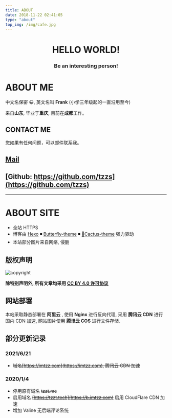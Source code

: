 ```yaml
---
title: ABOUT
date: 2018-11-22 02:41:05
type: "about"
top_img: /img/cafe.jpg
---
```


<center><h1>HELLO WORLD!</h1></center>
<center><h3>Be an interesting person!</h3></center>

# ABOUT ME

中文名保密 😀, 英文名叫 **Frank** (小学三年级起的一直沿用至今)

来自**山东**, 毕业于**重庆**, 目前在**成都**工作。

## CONTACT ME

您如果有任何问题，可以邮件联系我。

## [Mail](mailto:tzzprc@outlook.com)

## [Github: https://github.com/tzzs](https://github.com/tzzs)

---

# ABOUT SITE

- 全站 HTTPS
- 博客由 [Hexo](https://hexo.io/zh-cn/) ◾ [Butterfly-theme](https://butterfly.js.org/) ◾ [🌵Cactus-theme](https://github.com/probberechts/hexo-theme-cactus) 强力驱动
- 本站部分图片来自网络, 侵删

## 版权声明

![copyright](https://i.creativecommons.org/l/by/4.0/88x31.png)

**除特别声明外, 所有文章均采用 [CC BY 4.0 许可协议](https://creativecommons.org/licenses/by/4.0/)**

## 网站部署

本站采取静态部署在 **阿里云** , 使用 **Nginx** 进行反向代理, 采用 **腾讯云 CDN** 进行国内 CDN 加速, 网站图片使用 **腾讯云 COS** 进行文件存储.

## 部分更新记录

### 2021/6/21

- ~~域名[https://imtzz.com](https://imtzz.com), 腾讯云 CDN 加速~~

<!-- ### 2020/2/24
- 启用域名[https://b.imtzz.com](https://b.imtzz.com)，Coding Pages直接访问

### 2020/2/2
- 停用原有域名 tzzt.tech
- 启用域名[https://blog.imtzz.com](https://b.imtzz.com)
- 启用 腾讯云 CDN 加速, 国外IP自动回源([https://github.com/tzzs](https://github.com/tzzs)) -->

### 2020/1/4

- 停用原有域名 ~~tzzt.me~~
- 启用域名 ~~[https://tzzt.tech](https://b.imtzz.com)~~ 启用 CloudFlare CDN 加速
- 增加 Valine 无后端评论系统

<!-- ### 2019/3/22
- 启用域名[https://tzzt.me](https://b.imtzz.com) 启用 CloudFlare CDN 加速 -->
